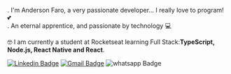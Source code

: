 . I'm Anderson Faro, a very passionate developer... I really love to program! 💕 <br/>
. An eternal apprentice, and passionate by technology 💻

🤓 I am currently a student at Rocketseat learning Full Stack:<b>TypeScript, Node.js, React Native and React</b>. <br/>

[![Linkedin Badge](https://img.shields.io/badge/Linkedin-network-blue)](https://www.linkedin.com/in/faroanderson/) [![Gmail Badge](https://img.shields.io/badge/Gmail-email-green)](mailto:faro.anderson@gmail.com) ![whatsapp Badge](https://img.shields.io/badge/Whatsapp-71996877997-green)



